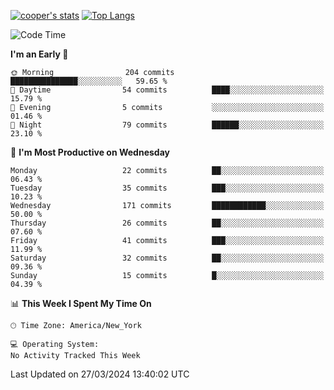 [![cooper's stats](https://github-readme-stats-dwoluvhms-coopjz.vercel.app/api?username=coopjz&count_private=true)](https://github.com/coopjz/github-readme-stats)
[![Top Langs](https://github-readme-stats-dwoluvhms-coopjz.vercel.app/api/top-langs/?username=coopjz&count_private=true&langs_count=8&layout=compact)](https://github.com/coopjz/github-readme-stats)
<!--START_SECTION:waka-->
![Code Time](http://img.shields.io/badge/Code%20Time-0%20secs-blue)

**I'm an Early 🐤** 

```text
🌞 Morning                204 commits         ███████████████░░░░░░░░░░   59.65 % 
🌆 Daytime                54 commits          ████░░░░░░░░░░░░░░░░░░░░░   15.79 % 
🌃 Evening                5 commits           ░░░░░░░░░░░░░░░░░░░░░░░░░   01.46 % 
🌙 Night                  79 commits          ██████░░░░░░░░░░░░░░░░░░░   23.10 % 
```
📅 **I'm Most Productive on Wednesday** 

```text
Monday                   22 commits          ██░░░░░░░░░░░░░░░░░░░░░░░   06.43 % 
Tuesday                  35 commits          ███░░░░░░░░░░░░░░░░░░░░░░   10.23 % 
Wednesday                171 commits         ████████████░░░░░░░░░░░░░   50.00 % 
Thursday                 26 commits          ██░░░░░░░░░░░░░░░░░░░░░░░   07.60 % 
Friday                   41 commits          ███░░░░░░░░░░░░░░░░░░░░░░   11.99 % 
Saturday                 32 commits          ██░░░░░░░░░░░░░░░░░░░░░░░   09.36 % 
Sunday                   15 commits          █░░░░░░░░░░░░░░░░░░░░░░░░   04.39 % 
```


📊 **This Week I Spent My Time On** 

```text
🕑︎ Time Zone: America/New_York

💻 Operating System: 
No Activity Tracked This Week
```


 Last Updated on 27/03/2024 13:40:02 UTC
<!--END_SECTION:waka-->
